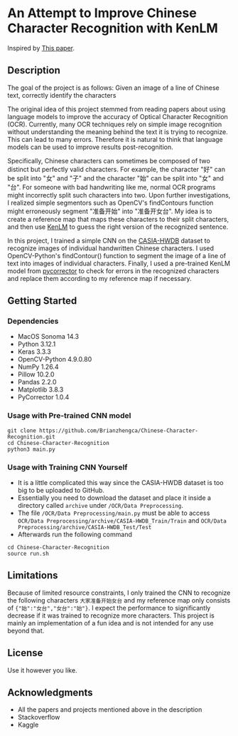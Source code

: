 # An Attempt to Improve Chinese Character Recognition with KenLM

Inspired by [This paper](https://aclanthology.org/2024.lt4hala-1.14.pdf).

## Description

The goal of the project is as follows: Given an image of a line of Chinese text, correctly identify the characters 

The original idea of this project stemmed from reading papers about using language models to improve the accuracy of Optical Character Recognition (OCR). Currently, many OCR techniques rely on simple
image recognition without understanding the meaning behind the text it is trying to recognize. This can lead to many errors. Therefore it is natural to think that language models can be used to 
improve results post-recognition. 

Specifically, Chinese characters can sometimes be composed of two distinct but perfectly valid characters. For example, the character "好" can be split into "女" and "子" and the character "始" can be split
into "女" and "台". For someone with bad handwriting like me, normal OCR programs might incorrectly split such characters into two. Upon further investigations, I realized simple segmentors such as OpenCV's findContours function might 
erroneously segment "准备开始" into "准备开女台". My idea is to create a reference map that maps these characters to their split characters, and then use [KenLM](https://kheafield.com/code/kenlm/) to guess the right version of the recognized sentence.  

In this project, I trained a simple CNN on the [CASIA-HWDB](https://ieeexplore.ieee.org/document/6065272) dataset to recognize images of individual handwritten Chinese characters. I used OpenCV-Python's findContour() function
to segment the image of a line of text into images of individual characters. Finally, I used a pre-trained KenLM model from [pycorrector](https://github.com/shibing624/pycorrector?tab=readme-ov-file) to check for errors 
in the recognized characters and replace them according to my reference map if necessary. 


## Getting Started

### Dependencies

* MacOS Sonoma 14.3
* Python 3.12.1
* Keras 3.3.3
* OpenCV-Python 4.9.0.80
* NumPy 1.26.4
* Pillow 10.2.0
* Pandas 2.2.0
* Matplotlib 3.8.3
* PyCorrector 1.0.4

### Usage with Pre-trained CNN model

```
git clone https://github.com/Brianzhengca/Chinese-Character-Recognition.git
cd Chinese-Character-Recognition
python3 main.py
```

### Usage with Training CNN Yourself

* It is a little complicated this way since the CASIA-HWDB dataset is too big to be uploaded to GitHub. 
* Essentially you need to download the dataset and place it inside a directory called ```archive``` under ```/OCR/Data Preprocessing```.
* The file ```/OCR/Data Preprocessing/main.py``` must be able to access ```OCR/Data Preprocessing/archive/CASIA-HWDB_Train/Train``` and ```OCR/Data Preprocessing/archive/CASIA-HWDB_Test/Test```
* Afterwards run the following command
```
cd Chinese-Character-Recognition
source run.sh
```

## Limitations

Because of limited resource constraints, I only trained the CNN to recognize the following characters ```大家准备开始女台``` and my reference map only consists of ```{"始":"女台","女台":"始"}```. I expect the performance to significantly decrease if it was trained to recognize more characters. This project is mainly an implementation of a fun idea and is not intended for any use beyond that. 

## License

Use it however you like. 

## Acknowledgments

* All the papers and projects mentioned above in the description
* Stackoverflow
* Kaggle

